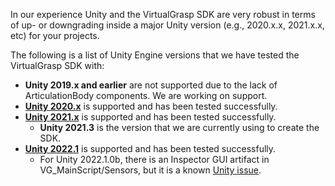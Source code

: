 In our experience Unity and the VirtualGrasp SDK are very robust in terms of up- or downgrading inside a major Unity version (e.g., 2020.x.x, 2021.x.x, etc) for your projects.

The following is a list of Unity Engine versions that we have tested the VirtualGrasp SDK with:

* **Unity 2019.x and earlier** are not supported due to the lack of ArticulationBody components. We are working on support.
* <ins>**Unity 2020.x**</ins> is supported and has been tested successfully.
* <ins>**Unity 2021.x**</ins> is supported and has been tested successfully.
  * **Unity 2021.3** is the version that we are currently using to create the SDK.
* <ins>**Unity 2022.1**</ins> is supported and has been tested successfully. 
  * For Unity 2022.1.0b, there is an Inspector GUI artifact in VG_MainScript/Sensors, but it is a known [Unity issue](https://issuetracker.unity3d.com/issues/first-array-element-expansion-is-broken-for-arrays-that-use-custom-property-drawers).
